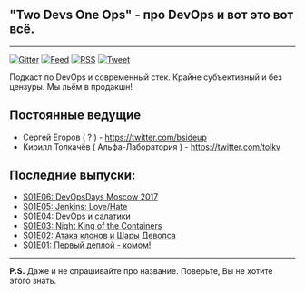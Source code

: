 ## "Two Devs One Ops" - про DevOps и вот это вот всё.
--------------------
[![Gitter](https://badges.gitter.im/2d1o/Lobby.svg)](https://gitter.im/2d1o/Lobby)
[![Feed](https://img.shields.io/badge/iTunes-subscribe-yellow.svg?maxAge=2592000)](pcast://www.2d1o.ru/feed.xml)
[![RSS](https://img.shields.io/badge/RSS-subscribe-yellow.svg?maxAge=2592000)](http://feeds.feedburner.com/2d1o)
[![Tweet](https://img.shields.io/twitter/url/http/shields.io.svg?style=social)](https://twitter.com/intent/tweet?text=Я%20слушаю%20подкаст%20%232d1o%20http%3A%2F%2F2d1o.ru)

Подкаст по DevOps и современный стек. Крайне субъективный и без цензуры. Мы льём в продакшн!

## Постоянные ведущие
* Сергей Егоров ( ? ) - https://twitter.com/bsideup
* Кирилл Толкачёв ( Альфа-Лаборатория ) - https://twitter.com/tolkv

## Последние выпуски:
* [S01E06: DevOpsDays Moscow 2017](episodes/s01e06.md)
* [S01E05: Jenkins: Love/Hate](episodes/s01e05.md)
* [S01E04: DevOps и салатики](episodes/s01e04.md)
* [S01E03: Night King of the Containers](episodes/s01e03.md)
* [S01E02: Атака клонов и Шары Девопса](episodes/s01e02.md)
* [S01E01: Первый деплой - комом!](episodes/s01e01.md)

-----------------
**P.S.** Даже и не спрашивайте про название. Поверьте, Вы не хотите этого знать.
